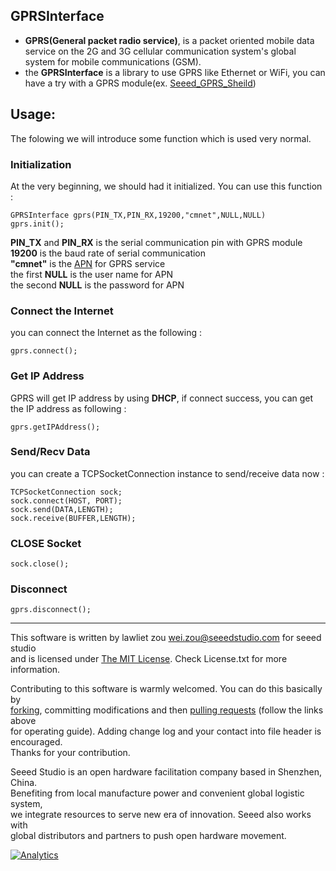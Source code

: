 GPRSInterface
-------------------------------------------------------------
* **GPRS(General packet radio service)**, is a packet oriented mobile data service on the 2G and 3G cellular communication system's global system for mobile communications (GSM).<br> 
* the **GPRSInterface** is a library to use GPRS like Ethernet or WiFi, you can have a try with a GPRS module(ex. [Seeed_GPRS_Sheild](http://www.seeedstudio.com/wiki/GPRS_Shield_V2.0))<br>

## Usage:
The folowing we will introduce some function which is used very normal. 
### Initialization
At the very beginning, we should had it initialized. You can use this function :
 
    GPRSInterface gprs(PIN_TX,PIN_RX,19200,"cmnet",NULL,NULL)
    gprs.init();

**PIN_TX** and **PIN_RX** is the serial communication pin with GPRS module<br>
**19200** is the baud rate of serial communication<br>
**"cmnet"** is the [APN](http://en.wikipedia.org/wiki/Access_Point_Name) for GPRS service<br>
the first **NULL** is the user name for APN<br>
the second **NULL** is the password for APN <br>

### Connect the Internet

you can connect the Internet as the following : 

    gprs.connect();

### Get IP Address

GPRS will get IP address by using **DHCP**, if connect success, you can get the IP address as following :

    gprs.getIPAddress();

### Send/Recv Data

you can create a TCPSocketConnection instance to send/receive data now :

    TCPSocketConnection sock;
    sock.connect(HOST, PORT);
    sock.send(DATA,LENGTH);
    sock.receive(BUFFER,LENGTH);

### CLOSE Socket

    sock.close();

### Disconnect

    gprs.disconnect();

----
This software is written by lawliet zou [wei.zou@seeedstudio.com](wei.zou@seeedstudio.com) for seeed studio<br>
and is licensed under [The MIT License](http://opensource.org/licenses/mit-license.php). Check License.txt for more information.<br>

Contributing to this software is warmly welcomed. You can do this basically by<br>
[forking](https://help.github.com/articles/fork-a-repo), committing modifications and then [pulling requests](https://help.github.com/articles/using-pull-requests) (follow the links above<br>
for operating guide). Adding change log and your contact into file header is encouraged.<br>
Thanks for your contribution.

Seeed Studio is an open hardware facilitation company based in Shenzhen, China. <br>
Benefiting from local manufacture power and convenient global logistic system, <br>
we integrate resources to serve new era of innovation. Seeed also works with <br>
global distributors and partners to push open hardware movement.<br>



[![Analytics](https://ga-beacon.appspot.com/UA-46589105-3/GPRSInterface)](https://github.com/igrigorik/ga-beacon)


